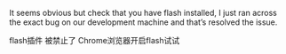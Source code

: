 It seems obvious but check that you have flash installed, I just ran across the exact bug on our development machine and that’s resolved the issue.

flash插件 被禁止了
Chrome浏览器开启flash试试